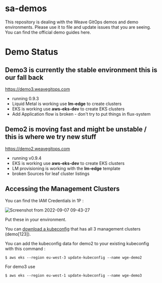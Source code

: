 # sa-demos
This repository is dealing with the Weave GitOps demos and demo environments. Please use it to file and update issues that you are seeing. You can find the official demo guides here.

# Demo Status

## Demo3 is currently the stable environment this is our fall back
https://demo3.weavegitops.com
- running 0.9.3 
- Liquid Metal is working use **lm-edge** to create clusters
- EKS is working use **aws-eks-dev** to create EKS clusters
- Add Application flow is broken - don't try to put things in flux-system

## Demo2 is moving fast and might be unstable / this is where we try new stuff
https://demo2.weavegitops.com
- running v0.9.4
- EKS is working use **aws-eks-dev** to create EKS clusters
- LM provisioning is working with the **lm-edge** template
- broken Sources for leaf cluster listings

## Accessing the Management Clusters

You can find the IAM Credentials in 1P : 

![Screenshot from 2022-09-07 09-43-27](https://user-images.githubusercontent.com/2788194/188821862-4ca062e0-bd38-4839-8186-257cf625215b.png)

Put these in your environment. 

You can [download a kubeconfig](https://github.com/weaveworks/sa-demos/raw/main/kubeconfig/config) that has all 3 management clusters (demo[123]).

You can add the kubeconfig data for demo2 to your existing kubeconfig with this command :
```
$ aws eks --region eu-west-3 update-kubeconfig --name wge-demo2 
```

For demo3 use 
```
$ aws eks --region eu-west-1 update-kubeconfig --name wge-demo3
```
